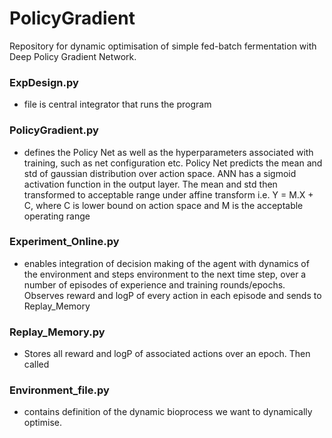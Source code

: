 # PolicyGradient
Repository for dynamic optimisation of simple fed-batch fermentation with Deep Policy Gradient Network.

### ExpDesign.py 
 - file is central integrator that runs the program

### PolicyGradient.py 
- defines the Policy Net as well as the hyperparameters associated with training, such as net configuration etc.
Policy Net predicts the mean and std of gaussian distribution over action space. ANN has a sigmoid activation function in the output layer.
The mean and std then transformed to acceptable range under affine transform i.e. Y = M.X + C, where C is lower bound on action space
and M is the acceptable operating range

### Experiment_Online.py 
- enables integration of decision making of the agent with dynamics of the environment and steps
environment to the next time step, over a number of episodes of experience and training rounds/epochs. Observes reward and logP of every action in each episode and sends to Replay_Memory

### Replay_Memory.py
- Stores all reward and logP of associated actions over an epoch. Then called 

### Environment_file.py
- contains definition of the dynamic bioprocess we want to dynamically optimise.
